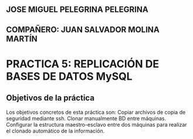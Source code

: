 ## JOSE MIGUEL PELEGRINA PELEGRINA
## COMPAÑERO: JUAN SALVADOR MOLINA MARTÍN

# PRACTICA 5: REPLICACIÓN DE BASES DE DATOS MySQL

## Objetivos de la práctica

Los objetivos concretos de esta práctica son:
	Copiar archivos de copia de seguridad mediante ssh.
	Clonar manualmente BD entre máquinas.
	Configurar la estructura maestro-esclavo entre dos máquinas para realizar el clonado automático de la información.
